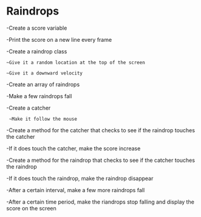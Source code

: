 Raindrops
=========

-Create a score variable

-Print the score on a new line every frame

-Create a raindrop class

  	~Give it a random location at the top of the screen
  
  	~Give it a downward velocity
  
-Create an array of raindrops

-Make a few raindrops fall

-Create a catcher

	 ~Make it follow the mouse
  
-Create a method for the catcher that checks to see if the raindrop touches the catcher

-If it does touch the catcher, make the score increase

-Create a method for the raindrop that checks to see if the catcher touches the raindrop

-If it does touch the raindrop, make the raindrop disappear

-After a certain interval, make a few more raindrops fall

-After a certain time period, make the riandrops stop falling and display the score on the screen

